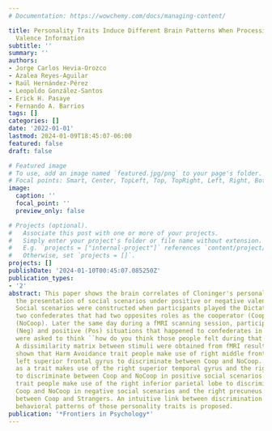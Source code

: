 ```yaml
---
# Documentation: https://wowchemy.com/docs/managing-content/

title: Personality Traits Induce Different Brain Patterns When Processing Social and
  Valence Information
subtitle: ''
summary: ''
authors:
- Jorge Carlos Hevia-Orozco
- Azalea Reyes-Aguilar
- Raúl Hernández-Pérez
- Leopoldo González-Santos
- Erick H. Pasaye
- Fernando A. Barrios
tags: []
categories: []
date: '2022-01-01'
lastmod: 2024-01-09T18:45:07-06:00
featured: false
draft: false

# Featured image
# To use, add an image named `featured.jpg/png` to your page's folder.
# Focal points: Smart, Center, TopLeft, Top, TopRight, Left, Right, BottomLeft, Bottom, BottomRight.
image:
  caption: ''
  focal_point: ''
  preview_only: false

# Projects (optional).
#   Associate this post with one or more of your projects.
#   Simply enter your project's folder or file name without extension.
#   E.g. `projects = ["internal-project"]` references `content/project/deep-learning/index.md`.
#   Otherwise, set `projects = []`.
projects: []
publishDate: '2024-01-10T00:45:07.085250Z'
publication_types:
- '2'
abstract: This paper shows the brain correlates of Cloninger's personality model during
  the presentation of social scenarios under positive or negative valence situations.
  Social scenarios were constructed when participants played the Dictator game with
  two confederates that had two opposites roles as the cooperator (Coop) and non-cooperator
  (NoCoop). Later the same day during a fMRI scanning session, participants read negative
  (Neg) and positive (Pos) situations that happened to confederates in the past. Participants
  were asked to think ``how do you think those people felt during that situation?''
  A dissimilarity matrix between stimuli were obtained from fMRI results. Results
  shown that Harm Avoidance trait people make use of right middle frontal gyrus and
  left superior frontal gyrus to discriminate between Coop and NoCoop. Cooperation
  as a trait makes use of the right superior temporal gyrus and the right precuneus
  to discriminate between Coop and NoCoop in positive social scenarios. Finally, Self-directedness
  trait people make use of the right inferior parietal lobe to discriminate between
  Coop and NoCoop in negative social scenarios and the right precuneus to discriminate
  between Coop and Strangers. An intuitive link between discrimination findings and
  behavioral patterns of those personality traits is proposed.
publication: '*Frontiers in Psychology*'
---
```

